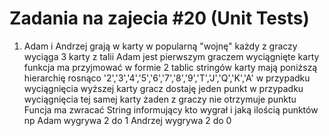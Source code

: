 # Zadania na zajecia #20 (Unit Tests)
1. Adam i Andrzej grają w karty w popularną "wojnę"
każdy z graczy wyciąga 3 karty z talii
Adam jest pierwszym graczem
wyciągnięte karty funkcja ma przyjmować w formie 2 tablic stringów 
karty mają poniższą hierarchię rosnąco 
'2','3','4','5','6','7','8','9','T','J','Q','K','A'
w przypadku wyciągnięcia wyższej karty gracz dostaję jeden punkt
w przypadku wyciągnięcia tej samej karty żaden z graczy nie otrzymuje punktu
Funcja ma zwracać String informujący kto wygrał i jaką ilością punktów
np
Adam wygrywa 2 do 1
Andrzej wygrywa 2 do 0